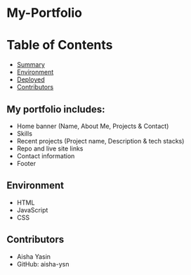 # My-Portfolio

# Table of Contents 
  - [Summary](#My-portfolio-includes:)
  - [Environment](#environment)
  - [Deployed](#Deployed-site)
  - [Contributors](#contributors)

## My portfolio includes:
* Home banner (Name, About Me, Projects & Contact)
* Skills
* Recent projects (Project name, Description & tech stacks)
* Repo and live site links
* Contact information
* Footer

## Environment
* HTML
* JavaScript
* CSS


## Contributors 
* Aisha Yasin
* GitHub: aisha-ysn
